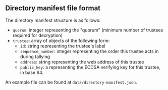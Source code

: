 ## Directory manifest file format

The directory manifest structure is as follows:

* `quorum`: integer representing the "quorum" (minimum number of trustees required for decryption)
* `trustee`: array of objects of the following form:
    * `id`: string representing the trustee's label
    * `sequence_number`: integer representing the order this trustee acts in during tallying
    * `address`: string representing the web address of this trustee
    * `public_key`: a representing the ECDSA verifying key for this trustee, in base 64.
  
An example file can be found at `data/directory-manifest.json`.